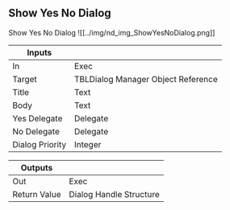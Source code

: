 ## Show Yes No Dialog
Show Yes No Dialog
![[../img/nd_img_ShowYesNoDialog.png]]

|Inputs||
|--|--|
| In | Exec |
| Target | TBLDialog Manager Object Reference |
| Title | Text |
| Body | Text |
| Yes Delegate | Delegate |
| No Delegate | Delegate |
| Dialog Priority | Integer |

|Outputs||
|--|--|
| Out | Exec |
| Return Value | Dialog Handle Structure |

